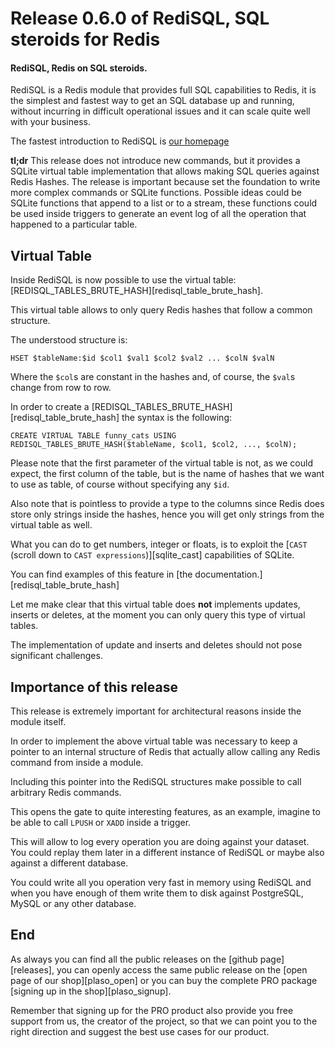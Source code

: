 # Release 0.6.0 of RediSQL, SQL steroids for Redis

#### RediSQL, Redis on SQL steroids.

RediSQL is a Redis module that provides full SQL capabilities to Redis, it is the simplest and fastest way to get an SQL database up and running, without incurring in difficult operational issues and it can scale quite well with your business.

The fastest introduction to RediSQL is [our homepage](https://redisql.com)

**tl;dr** This release does not introduce new commands, but it provides a SQLite virtual table implementation that allows making SQL queries against Redis Hashes.
The release is important because set the foundation to write more complex commands or SQLite functions.
Possible ideas could be SQLite functions that append to a list or to a stream, these functions could be used inside triggers to generate an event log of all the operation that happened to a particular table.

## Virtual Table

Inside RediSQL is now possible to use the virtual table: [REDISQL_TABLES_BRUTE_HASH][redisql_table_brute_hash].

This virtual table allows to only query Redis hashes that follow a common structure.

The understood structure is:

```
HSET $tableName:$id $col1 $val1 $col2 $val2 ... $colN $valN
```

Where the `$col`s are constant in the hashes and, of course, the `$val`s change from row to row.

In order to create a [REDISQL_TABLES_BRUTE_HASH][redisql_table_brute_hash] the syntax is the following:

```
CREATE VIRTUAL TABLE funny_cats USING REDISQL_TABLES_BRUTE_HASH($tableName, $col1, $col2, ..., $colN);
```

Please note that the first parameter of the virtual table is not, as we could expect, the first column of the table, but is the name of hashes that we want to use as table, of course without specifying any `$id`.

Also note that is pointless to provide a type to the columns since Redis does store only strings inside the hashes, hence you will get only strings from the virtual table as well.

What you can do to get numbers, integer or floats, is to exploit the [`CAST` (scroll down to `CAST expressions`)][sqlite_cast] capabilities of SQLite.

You can find examples of this feature in [the documentation.][redisql_table_brute_hash]

Let me make clear that this virtual table does **not** implements updates, inserts or deletes, at the moment you can only query this type of virtual tables.

The implementation of update and inserts and deletes should not pose significant challenges.

## Importance of this release

This release is extremely important for architectural reasons inside the module itself.

In order to implement the above virtual table was necessary to keep a pointer to an internal structure of Redis that actually allow calling any Redis command from inside a module.

Including this pointer into the RediSQL structures make possible to call arbitrary Redis commands.

This opens the gate to quite interesting features, as an example, imagine to be able to call `LPUSH` or `XADD` inside a trigger.

This will allow to log every operation you are doing against your dataset. You could replay them later in a different instance of RediSQL or maybe also against a different database.

You could write all you operation very fast in memory using RediSQL and when you have enough of them write them to disk against PostgreSQL, MySQL or any other database.

## End

As always you can find all the public releases on the [github page][releases], you can openly access the same public release on the [open page of our shop][plaso_open] or you can buy the complete PRO package [signing up in the shop][plaso_signup].

Remember that signing up for the PRO product also provide you free support from us, the creator of the project, so that we can point you to the right direction and suggest the best use cases for our product.

